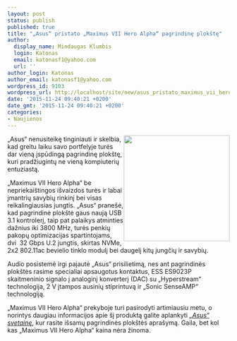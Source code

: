 ```yaml
---
layout: post
status: publish
published: true
title: "„Asus“ pristato „Maximus VII Hero Alpha“ pagrindinę plokštę"
author:
  display_name: Mindaugas Klumbis
  login: Katonas
  email: katonasf1@yahoo.com
  url: ''
author_login: Katonas
author_email: katonasf1@yahoo.com
wordpress_id: 9103
wordpress_url: http://localhost/site/new/asus_pristato_maximus_vii_hero_alpha_pagrindine_plokste/
date: '2015-11-24 09:40:21 +0200'
date_gmt: '2015-11-24 09:40:21 +0200'
categories:
- Naujienos
---
```

<p>
	<a href="http://technews.lt/userfiles/Maximus-VIII-Hero-Alpha-color-box-e1448301122146.png"><img alt="" src="http://technews.lt/userfiles/Maximus-VIII-Hero-Alpha-color-box-e1448301122146.png" style="width: 240px; height: 240px; float: right;" /></a>&bdquo;Asus&ldquo; nenusiteikę tinginiauti ir skelbia, kad greitu laiku savo portfelyje turės dar vieną įspūdingą pagrindinę plok&scaron;tę, kuri pradžiugintų ne vieną kompiuterių entuziastą.</p>
<p>
	&bdquo;Maximus VII Hero Alpha&ldquo; be nepriekai&scaron;tingos i&scaron;vaizdos turės ir labai įmantrių savybių rinkinį bei visas reikalingiausias jungtis. &bdquo;Asus&ldquo; prane&scaron;ė, kad pagrindinė plok&scaron;tė gaus naują USB 3.1 kontrolerį, taip pat palaikys atminties dažnius iki 3800 MHz, turės penkių pakopų optimizacijas spartintojams, dvi&nbsp; 32 Gbps U.2 jungtis, skirtas NVMe, 2x2 802.11ac bevielio tinklo modulį bei daugelį kitų jungčių ir savybių.</p>
<p>
	Audio posistemė irgi pajautė &bdquo;Asus&ldquo; prisilietimą, nes ant pagrindinės plok&scaron;tės rasime specialiai apsaugotus kontaktus, ESS ES9023P skaitmeninio signalo į analoginį konverterį (DAC) su &bdquo;Hyperstream&ldquo; technologija, 2 V įtampos ausinių stiprintuvą ir &bdquo;Sonic SenseAMP&ldquo; technologiją.</p>
<p>
	&bdquo;Maximus VII Hero Alpha&ldquo; prekyboje turi pasirodyti artimiausiu metu, o norintys daugiau informacijos apie &scaron;į produktą galite aplankyti <a href="https://www.asus.com/Motherboards/ROG-MAXIMUS-VIII-HERO-ALPHA/"><em>&bdquo;Asus&ldquo; svetainę</em></a><em></em>, kur rasite i&scaron;samų pagrindinės plok&scaron;tės apra&scaron;ymą. Gaila, bet kol kas &bdquo;Maximus VII Hero Alpha&ldquo; kaina nėra žinoma.</p>
